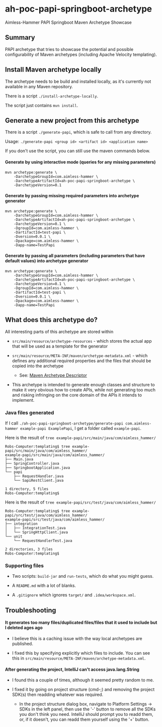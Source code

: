 # ah-poc-papi-springboot-archetype

Aimless-Hammer PAPI Springboot Maven Archetype Showcase

## Summary

PAPI archetype that tries to showcase the potential and possible configurability of Maven archetypes (including Apache Velocity templating).

## Install Maven archetype locally

The archetype needs to be build and installed locally, as it's currently not available in any Maven repository.

There is a script `./install-archetype-locally`.

The script just contains `mvn install`.

## Generate a new project from this archetype

There is a script `./generate-papi`, which is safe to call from any directory.

Usage: `./generate-papi <group id> <artifact id> <application name>`

If you don't use the script, you can still use the maven commands below.

#### Generate by using interactive mode (queries for any missing parameters)

```
mvn archetype:generate \
	-DarchetypeGroupId=com.aimless-hammer \
	-DarchetypeArtifactId=ah-poc-papi-springboot-archetype \
	-DarchetypeVersion=0.1
```

#### Generate by passing missing required parameters into archetype generator

```
mvn archetype:generate \
	-DarchetypeGroupId=com.aimless-hammer \
	-DarchetypeArtifactId=ah-poc-papi-springboot-archetype \
	-DarchetypeVersion=0.1 \
	-DgroupId=com.aimless-hammer \
    -DartifactId=test-papi \
    -Dversion=0.0.1 \
    -Dpackage=com.aimless-hammer \
    -Dapp-name=TestPapi
```

#### Generate by passing all parameters (including parameters that have default values) into archetype generator

```
mvn archetype:generate \
	-DarchetypeGroupId=com.aimless-hammer \
	-DarchetypeArtifactId=ah-poc-papi-springboot-archetype \
	-DarchetypeVersion=0.1 \
	-DgroupId=com.aimless-hammer \
    -DartifactId=test-papi \
    -Dversion=0.0.1 \
    -Dpackage=com.aimless-hammer \
    -Dapp-name=TestPapi
```

## What does this archetype do?

All interesting parts of this archetype are stored within 
- `src/main/resource/archetype-resources` - which stores the actual app that will be used as a template for the generator
- `src/main/resource/META-INF/maven/archetype-metadata.xml` - which defines any additional required properties and the files that should be copied into the archetype
    - See: [Maven Archetype Descriptor](https://maven.apache.org/archetype/archetype-models/archetype-descriptor/archetype-descriptor.html)

- This archetype is intended to generate enough classes and structure to make it very obvious how to create APIs, while not generating too much and risking infringing
on the core domain of the APIs it intends to implement.

### Java files generated

If I call `./ah-poc-papi-springboot-archetype/generate-papi com.aimless-hammer example-papi ExamplePapi`, I get a folder called `example-papi`.

Here is the result of `tree example-papi/src/main/java/com/aimless_hammer/`

```
Robs-Computer:templating$ tree example-papi/src/main/java/com/aimless_hammer/
example-papi/src/main/java/com/aimless_hammer/
├── Main.java
├── SpringController.java
├── SpringbootApplication.java
└── papi
    ├── RequestHandler.java
    └── SapiRestClient.java

1 directory, 5 files
Robs-Computer:templating$ 
```

Here is the result of `tree example-papi/src/test/java/com/aimless_hammer/`

```
Robs-Computer:templating$ tree example-papi/src/test/java/com/aimless_hammer/
example-papi/src/test/java/com/aimless_hammer/
├── integration
│   ├── IntegrationTest.java
│   └── SpringHttpClient.java
└── unit
    └── RequestHandlerTest.java

2 directories, 3 files
Robs-Computer:templating$ 
```
### Supporting files

- Two scripts: `build-jar` and `run-tests`, which do what you might guess.

- A `README.md` with a lot of blanks.

- A `.gitignore` which ignores `target/` and `.idea/workspace.xml`.

## Troubleshooting

#### It generates too many files/duplicated files/files that it used to include but I deleted ages ago

- I believe this is a caching issue with the way local archetypes are published.

- I fixed this by specifying explicitly which files to include. You can see this in `src/main/resource/META-INF/maven/archetype-metadata.xml`.

#### After generating the project, IntelliJ can't access java.lang.String

- I found this a couple of times, although it seemed pretty random to me.

- I fixed it by going on project structure (cmd-;) and removing the project SDK(s) then readding whatever was required.
    - In the project structure dialog box, navigate to Platform Settings -> SDKs in the left panel, then use the '-' button to remove all the
      SDKs you don't think you need. IntelliJ should prompt you to readd them, or, if it doesn't, you can readd them yourself using the '+'
      button.